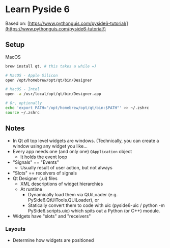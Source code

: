 # Learn Pyside 6

Based on: [https://www.pythonguis.com/pyside6-tutorial/](https://www.pythonguis.com/pyside6-tutorial/)

## Setup

MacOS

```bash
brew install qt. # this takes a while =)

# MacOS - Apple Silicon
open /opt/homebrew/opt/qt/bin/Designer

# MacOS - Intel
open -a /usr/local/opt/qt/bin/Designer.app

# Or, optionally
echo 'export PATH="/opt/homebrew/opt/qt/bin:$PATH"' >> ~/.zshrc
source ~/.zshrc
```

## Notes

- In Qt _all_ top level widgets are windows. (Technically, you can create a window using any widget you like...
- Every app needs one (and only one) `QApplication` object
  - It holds the event loop
- "Signals" == "Events"
  - Usually result of user action, but not always
- "Slots" == receivers of signals
- Qt Designer (.ui) files
  - XML descriptions of widget hierarchies
  - At runtime
    - Dynamically load them via QUiLoader (e.g. PySide6.QtUiTools.QUiLoader), or
    - Statically convert them to code with uic (pyside6-uic / python -m PySide6.scripts.uic) which spits out a Python (or C++) module.
- Widgets have "slots" and "receivers"

### Layouts

- Determine how widgets are positioned

